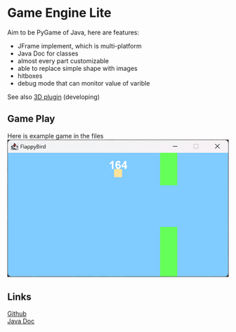 # Game Engine Lite

Aim to be PyGame of Java, here are features:

- JFrame implement, which is multi-platform
- Java Doc for classes
- almost every part customizable
- able to replace simple shape with images
- hitboxes
- debug mode that can monitor value of varible

See also [3D plugin](https://github.com/Raymond-Weng/3D-Game) (developing)


## Game Play
Here is example game in the files
![](https://github.com/Raymond-Weng/JGame-Library-Lite/blob/main/GamePlay.png?raw=true)

## Links
[Github](https://github.com/Raymond-Weng/JGame-Library-Lite)  
[Java Doc](https://raymond-weng.github.io/JGame-Library-Lite/Doc/index.html)
